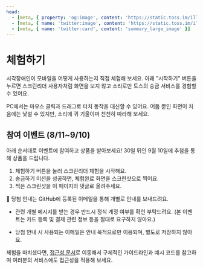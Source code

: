 ```yaml
---
head:
  - [meta, { property: 'og:image', content: 'https://static.toss.im/illusts/a11y-use-meta.jpg' }]
  - [meta, { name: 'twitter:image', content: 'https://static.toss.im/illusts/a11y-use-meta.jpg' }]
  - [meta, { name: 'twitter:card', content: 'summary_large_image' }]
---
```

<script setup>
import ScreenReaderExperience from './components/ScreenReaderExperience.vue';
</script>

# 체험하기

시각장애인이 모바일을 어떻게 사용하는지 직접 체험해 보세요. 아래 "시작하기" 버튼을 누르면 스크린리더 사용자처럼 화면을 보지 않고 소리로만 토스의 송금 서비스를 경험할 수 있어요.

PC에서는 마우스 클릭과 드래그로 터치 동작을 대신할 수 있어요. 어둠 뿐인 화면이 처음에는 낯설 수 있지만, 소리에 귀 기울이며 천천히 따라해 보세요.

<ScreenReaderExperience
  url="https://service.toss.im/accessibility/screen-reader-experience"
  title="스크린 리더 체험하기 바로가기"
/>

## 참여 이벤트 (8/11~9/10)

아래 순서대로 이벤트에 참여하고 상품을 받아보세요! 30일 뒤인 9월 10일에 추첨을 통해 상품을 드립니다.

1. 체험하기 버튼을 눌러 스크린리더 체험을 시작해요.
2. 송금하기 미션을 성공하면, 체험완료 화면을 스크린샷으로 찍어요.
3. 찍은 스크린샷을 이 페이지의 댓글로 올려주세요.

🎁 당첨 안내는 GitHub에 등록된 이메일을 통해 개별로 안내를 보내드려요.

* 관련 개별 메시지를 받는 경우 반드시 정식 계정 여부를 확인 부탁드려요. (본 이벤트는 카드 등록 및 결제 관련 정보 등을 절대로 요구하지 않아요.)

* 당첨 안내 시 사용되는 이메일은 안내 목적으로만 이용되며, 별도로 저장하지 않아요.

체험을 마치셨다면, [접근성 문서](./overview)로 이동해서 구체적인 가이드라인과 예시 코드를 참고하며 여러분의 서비스에도 접근성을 적용해 보세요.
